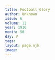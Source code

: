 ```yaml
---
title: Football Glory
author: Unknown
issue: 6
volume: 12
year: 1916
month: 50
day: V
tags:
layout: page.njk
image:
---
```





